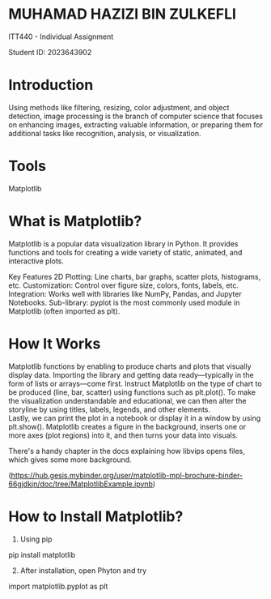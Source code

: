 # MUHAMAD HAZIZI BIN ZULKEFLI
ITT440 - Individual Assignment

Student ID: 2023643902

# Introduction
Using methods like filtering, resizing, color adjustment, and object detection, image processing is the branch of computer science that focuses on enhancing images, extracting valuable information, or preparing them for additional tasks like recognition, analysis, or visualization.

# Tools 
Matplotlib

# What is Matplotlib?
Matplotlib is a popular data visualization library in Python. It provides functions and tools for creating a wide variety of static, animated, and interactive plots.

Key Features
2D Plotting: Line charts, bar graphs, scatter plots, histograms, etc.
Customization: Control over figure size, colors, fonts, labels, etc.
Integration: Works well with libraries like NumPy, Pandas, and Jupyter Notebooks.
Sub-library: pyplot is the most commonly used module in Matplotlib (often imported as plt).

# How It Works
Matplotlib functions by enabling to produce charts and plots that visually display data.  Importing the library and getting data ready—typically in the form of lists or arrays—come first.  Instruct Matplotlib on the type of chart to be produced (line, bar, scatter) using functions such as plt.plot().
To make the visualization understandable and educational, we can then alter the storyline by using titles, labels, legends, and other elements.  
Lastly, we can print the plot in a notebook or display it in a window by using plt.show().  Matplotlib creates a figure in the background, inserts one or more axes (plot regions) into it, and then turns your data into visuals.

There's a handy chapter in the docs explaining how libvips opens files, which gives some more background.

(https://hub.gesis.mybinder.org/user/matplotlib-mpl-brochure-binder-66gjdkjn/doc/tree/MatplotlibExample.ipynb)

# How to Install Matplotlib?
1. Using pip
   
pip install matplotlib

2. After installation, open Phyton and try

import matplotlib.pyplot as plt





